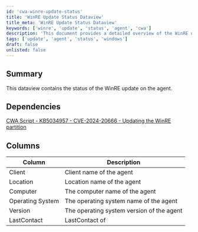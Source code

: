 ```yaml
---
id: 'cwa-winre-update-status'
title: 'WinRE Update Status Dataview'
title_meta: 'WinRE Update Status Dataview'
keywords: ['winre', 'update', 'status', 'agent', 'cwa']
description: 'This document provides a detailed overview of the WinRE update status for agents, including dependencies, columns, and descriptions of each data point relevant to the update process.'
tags: ['update', 'agent', 'status', 'windows']
draft: false
unlisted: false
---
```

## Summary

This dataview contains the status of the WinRE update on the agent.

## Dependencies

[CWA Script - KB5034957 - CVE-2024-20666 - Updating the WinRE partition](https://proval.itglue.com/DOC-5078775-15721390)

## Columns

| Column                | Description                                                   |
|----------------------|---------------------------------------------------------------|
| Client               | Client name of the agent                                      |
| Location             | Location name of the agent                                    |
| Computer             | The computer name of the agent                                |
| Operating System     | The operating system name of the agent                        |
| Version              | The operating system version of the agent                     |
| LastContact          | LastContact of



